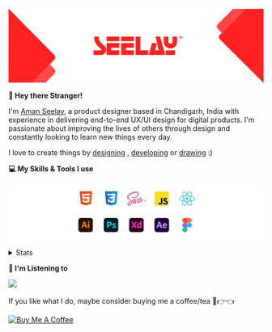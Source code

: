 [![banner](./images/seelay.svg)](https://www.seelay.in)

**👋 Hey there Stranger!**

I'm [Aman Seelay](https://www.seelay.in), a product designer based in Chandigarh, India with experience in delivering end-to-end UX/UI design for digital products. I'm passionate about improving the lives of others through design and constantly looking to learn new things every day.

I love to create things by [designing](https://www.seelay.in/#work) , [developing](https://www.seelay.in/#projects) or [drawing](https://art.seelay.in) :)

**💻 My Skills & Tools I use**

[![banner](./images/skills&tools.svg)](https://www.seelay.in/about)

<details>
  <summary>Stats</summary>

---

<!--START_SECTION:waka-->
![Profile Views](http://img.shields.io/badge/Profile%20Views-1-blue)

**🐱 My GitHub Data** 

> 🏆 458 Contributions in the Year 2022
 > 
> 📦 670.7 kB Used in GitHub's Storage 
 > 
> 💼 Opted to Hire
 > 
> 📜 1 Public Repository 
 > 
> 🔑 38 Private Repositories  
 > 
**I'm a Night 🦉** 

```text
🌞 Morning    140 commits    ████░░░░░░░░░░░░░░░░░░░░░   18.59% 
🌆 Daytime    99 commits     ███░░░░░░░░░░░░░░░░░░░░░░   13.15% 
🌃 Evening    187 commits    ██████░░░░░░░░░░░░░░░░░░░   24.83% 
🌙 Night      327 commits    ██████████░░░░░░░░░░░░░░░   43.43%

```
📅 **I'm Most Productive on Sunday** 

```text
Monday       148 commits    █████░░░░░░░░░░░░░░░░░░░░   19.65% 
Tuesday      116 commits    ███░░░░░░░░░░░░░░░░░░░░░░   15.41% 
Wednesday    85 commits     ██░░░░░░░░░░░░░░░░░░░░░░░   11.29% 
Thursday     90 commits     ███░░░░░░░░░░░░░░░░░░░░░░   11.95% 
Friday       63 commits     ██░░░░░░░░░░░░░░░░░░░░░░░   8.37% 
Saturday     95 commits     ███░░░░░░░░░░░░░░░░░░░░░░   12.62% 
Sunday       156 commits    █████░░░░░░░░░░░░░░░░░░░░   20.72%

```


📊 **This Week I Spent My Time On** 

```text
⌚︎ Time Zone: Asia/Kolkata

💬 Programming Languages: 
Other                    8 hrs 50 mins       ████████████████████████░   97.36% 
JavaScript               12 mins             ░░░░░░░░░░░░░░░░░░░░░░░░░   2.38% 
JSON                     0 secs              ░░░░░░░░░░░░░░░░░░░░░░░░░   0.15% 
CSS                      0 secs              ░░░░░░░░░░░░░░░░░░░░░░░░░   0.11%

🔥 Editors: 
Browser                  8 hrs 50 mins       ████████████████████████░   97.36% 
VS Code                  14 mins             ░░░░░░░░░░░░░░░░░░░░░░░░░   2.64%

💻 Operating System: 
Windows                  9 hrs 4 mins        █████████████████████████   100.0%

```

**I Mostly Code in JavaScript** 

```text
JavaScript               28 repos            █████████████████░░░░░░░░   70.0% 
TypeScript               12 repos            ███████░░░░░░░░░░░░░░░░░░   30.0%

```



 Last Updated on 29/12/2022 06:41:29 UTC
<!--END_SECTION:waka-->

---

 </details>

**🎵 I'm Listening to**

<object data="https://now-play.vercel.app/api/generate?uid=7a17a86e-d6b7-43b5-8d9c-1d6dae42a779" >

  <img src="https://now-play.vercel.app/api/generate?uid=7a17a86e-d6b7-43b5-8d9c-1d6dae42a779" />

</object>

If you like what I do, maybe consider buying me a coffee/tea 🥺👉👈

<a href="https://www.buymeacoffee.com/seelay" target="_blank"><img src="https://cdn.buymeacoffee.com/buttons/v2/default-red.png" alt="Buy Me A Coffee" width="150" ></a>
